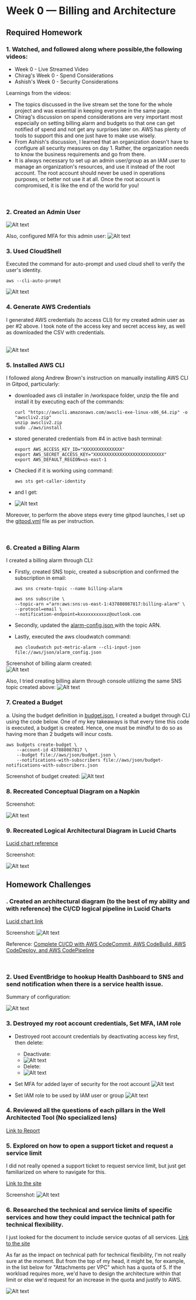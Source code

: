 # Week 0 — Billing and Architecture

## Required Homework

### 1. Watched, and followed along where possible,the following videos:
- Week 0 - Live Streamed Video
- Chirag's Week 0 - Spend Considerations
- Ashish's Week 0 - Security Considerations
  

Learnings from the videos:
- The topics discussed in the live stream set the tone for the whole project and was essential in keeping everyone in the same page.
- Chirag's discussion on spend considerations are very important most especially on setting billing alarm and budgets so that one can get notified of spend and not get any surprises later on. AWS has plenty of tools to support this and one just have to make use wisely.
- From Ashish's discussion, I learned that an organization doesn't have to configure all security measures on day 1. Rather, the organization needs to know the business requirements and go from there.
- It is always necessary to set up an admin user/group as an IAM user to manage an organization's resources, and use it instead of the root account. The root account should never be used in operations purposes, or better not use it at all. Once the root account is compromised, it is like the end of the world for you!
   
<br>

### 2. Created an Admin User

![Alt text](assets/create-admin-user.png)
<br>

Also, configured MFA for this admin user:
![Alt text](assets/admin-user-mfa.png)


### 3. Used CloudShell
Executed the command for auto-prompt and used cloud shell to verify the user's identity.
```console
aws --cli-auto-prompt 
```


![Alt text](assets/aws-cli.png)
<br> 

### 4. Generate AWS Credentials

I generated AWS credentials (to access CLI) for my created admin user as per #2 above. I took note of the access key and secret access key, as well as downloaded the CSV with credentials.

<br>![Alt text](assets/create-access-keys.png)

### 5. Installed AWS CLI
I followed along Andrew Brown's instruction on manually installing AWS CLI in Gitpod, particularly:
- downloaded aws cli installer in /workspace folder, unzip the file and install it by executing each of the commands:
    ```console
    curl "https://awscli.amazonaws.com/awscli-exe-linux-x86_64.zip" -o "awscliv2.zip"
    unzip awscliv2.zip
    sudo ./aws/install
    ```
- stored generated credentials from #4 in active bash terminal:
    ```console
    export AWS_ACCESS_KEY_ID="XXXXXXXXXXXXXXX"
    export AWS_SECRET_ACCESS_KEY="XXXXXXXXXXXXXXXXXXXXXXXXXXX"
    export AWS_DEFAULT_REGION=us-east-1
    ```
- Checked if it is working using command:
  ```console
  aws sts get-caller-identity
  ```

- and I get:
- ![Alt text](assets/aws-cli-check-user.png)

Moreover, to perform the above steps every time gitpod launches, I set up the [gitpod.yml](../.gitpod.yml) file as per instruction.

<br> 

### 6. Created a Billing Alarm

I created a billing alarm through CLI:

- Firstly, created SNS topic, created a subscription and confirmed the subscription in email:

    ```console
    aws sns create-topic --name billing-alarm
    ```

    ```console
    aws sns subscribe \
    --topic-arn ="arn:aws:sns:us-east-1:437888087817:billing-alarm" \
    --protocol=email \
    --notification-endpoint=kxxxxxxxxxxz@outlook.com
    ```
- Secondly, updated the [alarm-config.json ](../aws/json/alarm-config.json) with the topic ARN.
- Lastly, executed the aws cloudwatch command:

    ```console
    aws cloudwatch put-metric-alarm --cli-input-json file://aws/json/alarm_config.json
    ```
Screenshot of billing alarm created:
<br>![Alt text](assets/billing-alarm.png)

Also, I tried creating billing alarm through console utilizing the same SNS topic created above:
![Alt text](assets/billing-alarm-ui.png)

### 7. Created a Budget
a. Using the budget definition in [budget.json](../aws/json/budget.json), I created a budget through CLI using the code below. One of my key takeaways is that every time this code is executed, a budget is created. Hence, one must be mindful to do so as having more than 2 budgets will incur costs.

```console
aws budgets create-budget \
    --account-id 437888087817 \
    --budget file://aws/json/budget.json \
    --notifications-with-subscribers file://aws/json/budget-notifications-with-subscribers.json
```

Screenshot of budget created:
![Alt text](assets/budget.png)
<br>

### 8. Recreated Conceptual Diagram on a Napkin
Screenshot: 

![Alt text](assets/cruddur%20conceptual%20diagram.jpg)

### 9.  Recreated Logical Architectural Diagram in Lucid Charts
[Lucid chart reference](https://lucid.app/lucidchart/33b84672-6db5-4857-a377-cc9f1eb8d5f0/edit?viewport_loc=470%2C212%2C2036%2C1662%2C0_0&invitationId=inv_55e02421-1786-4a48-b8f6-db99d38de38c)

Screenshot: 

![Alt text](assets/cruddur%20logical%20architectural%20diagram.png)



## Homework Challenges

### . Created an architectural diagram (to the best of my ability and with reference) the CI/CD logical pipeline in Lucid Charts

[Lucid chart link](https://lucid.app/lucidchart/036b7207-6f33-4805-b5d8-b7144ba6e3cb/edit?viewport_loc=-446%2C-220%2C2462%2C1359%2C0_0&invitationId=inv_70da2b67-dde4-4fe9-8390-c74c389abfe1)

Screenshot:
![Alt text](assets/aws-cicd-diagram.png)

Reference: [Complete CI/CD with AWS CodeCommit, AWS CodeBuild, AWS CodeDeploy, and AWS CodePipeline](https://aws.amazon.com/blogs/devops/complete-ci-cd-with-aws-codecommit-aws-codebuild-aws-codedeploy-and-aws-codepipeline/)

<br>

### 2. Used EventBridge to hookup Health Dashboard to SNS and send notification when there is a service health issue.
Summary of configuration:

![Alt text](assets/eventbridge-service-health-sns.png)
<br>

### 3. Destroyed my root account credentials, Set MFA, IAM role
- Destroyed root account credentials by deactivating access key first, then delete:
  
  - Deactivate:
  - ![Alt text](assets/root-access-key-deactivate.png)
  - Delete:
  - ![Alt text](assets/root-access-key-delete.png)

- Set MFA for added layer of security for the root account
  ![Alt text](assets/root-mfa.png)

- Set IAM role to be used by IAM user or group
  ![Alt text](assets/root-iam-role.png)

### 4. Reviewed all the questions of each pillars in the Well Architected Tool (No specialized lens)
[Link to Report](assets/Cruddur_wellarchitected.pdf)

### 5. Explored on how to open a support ticket and request a service limit
I did not really opened a support ticket to request service limit, but just get familiarized on where to navigate for this.

[Link to the site](https://support.console.aws.amazon.com/support/home#/case/create?issueType=service-limit-increase)

Screenshot:
![Alt text](assets/service-quota-increase-request.png)

### 6. Researched the technical and service limits of specific services and how they could impact the technical path for technical flexibility. 

I just looked for the document to include service quotas of all services. 
[Link to the site](https://docs.aws.amazon.com/pdfs/general/latest/gr/aws-general.pdf#aws-service-information)

As far as the impact on technical path for technical flexibility, I'm not really sure at the moment.  But from the top of my head, it might be, for example, in the list below for "Attachments per VPC" which has a quota of 5. If the workload requires more, we'd have to design the architecture within that limit or else we'd request for an increase in the quota and justify to AWS.

![Alt text](assets/service-limit-ec2.png)